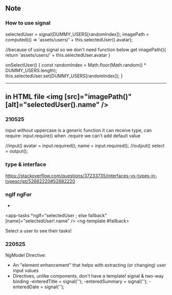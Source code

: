 ## Note
### How to use signal

selectedUser = signal(DUMMY_USERS[randomIndex]);
imagePath = computed(() => 'assets/users/' + this.selectedUser().avatar);

//because of using signal so we don't need function below
get imagePath(){
return 'assets/users/' + this.selectedUser.avatar
}

onSelectUser() {
const randomIndex = Math.floor(Math.random() \* DUMMY_USERS.length);
this.selectedUser.set(DUMMY_USERS[randomIndex]);
}

---
in HTML file
<img
[src]="imagePath()"
[alt]="selectedUser().name"
/>
---

### 210525
input without uppercase is a generic function
it can receive type, can require: input.require()
when .require we can't add default value

//input()
avatar = input.required<string>();
name = input.required<string>();
//output()
select = output<string>();

### type & interface
https://stackoverflow.com/questions/37233735/interfaces-vs-types-in-typescript/52682220#52682220
### ngIf ngFor
<ul id="users">
  <li *ngFor="let user of users">
    <app-user [user]="user" (select)="onSelectUser($event)" />
  </li>
</ul>

<app-tasks *ngIf="selectedUser ; else fallback"  [name]="selectedUser!.name" />
<ng-template #fallback>
  <p id="fallback">Select a user to see their tasks!</p>
</ng-template>

### 220525
NgModel Directive:
- An "element enhancement" that helps with extracting (or changing) user input values
- Directives, unlike components, don't have a template!
signal & two-way binding
  -enteredTitle = signal('');
  -enteredSummary = signal('');
  -enteredDate = signal('');
